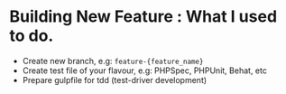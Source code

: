 # Building New Feature : What I used to do.

- Create new branch, e.g: `feature-{feature_name}`
- Create test file of your flavour, e.g: PHPSpec, PHPUnit, Behat, etc
- Prepare gulpfile for tdd (test-driver development)